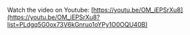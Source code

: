 Watch the video on Youtube: [https://youtu.be/OM_iEPSrXu8](https://youtu.be/OM_iEPSrXu8?list=PLdgq5G0ox73V6kGnruo1oYPy1O0OQU40B)
